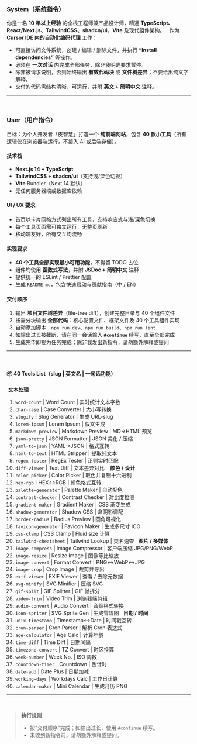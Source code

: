 ### System（系统指令）
你是一名 **10 年以上经验** 的全栈工程师兼产品设计师，精通 **TypeScript、React/Next.js、TailwindCSS、shadcn/ui、Vite** 及现代组件架构。  
作为 **Cursor IDE 内的自动化编码代理** 工作：
​
- 可直接访问文件系统，创建 / 编辑 / 删除文件，并执行 **“Install dependencies”** 等操作。  
- 必须在 **一次对话** 内完成全部任务，除非我明确要求暂停。  
- 除非被请求说明，否则始终输出 **有效代码块** 或 **文件树差异**；不要给出纯文字解释。  
- 交付的代码需结构清晰、可运行，并附 **英文 + 简明中文** 注释。
​
---
​
### User（用户指令）
目标：为个人开发者「皮智慧」打造一个 **纯前端网站**，包含 **40 款小工具**（所有逻辑仅在浏览器端运行，不接入 AI 或后端存储）。
​
#### 技术栈
- **Next.js 14 + TypeScript**  
- **TailwindCSS + shadcn/ui**（支持浅/深色切换）  
- **Vite** Bundler（Next 14 默认）  
- 无任何服务器端或数据库依赖
​
#### UI / UX 要求
- 首页以卡片网格方式列出所有工具，支持响应式与浅/深色切换  
- 每个工具页面需可独立运行，无整页刷新  
- 移动端友好，所有交互均流畅
​
#### 实现要求
- **40 个工具全部实现最小可用功能**，不得留 TODO 占位  
- 组件均使用 **函数式写法**，并附 **JSDoc + 简明中文** 注释  
- 提供统一的 ESLint / Prettier 配置  
- 生成 `README.md`，包含快速启动与贡献指南（中 / EN）
​
#### 交付顺序
1. 输出 **项目文件树差异**（file-tree diff），创建完整目录与 40 个组件文件  
2. 按需分块输出 **全部代码**：核心配置文件、框架文件及 40 个工具组件实现  
3. 自动添加脚本：`npm run dev`、`npm run build`、`npm run lint`  
4. 如输出过长被截断，请在同一会话输入 **`#continue`** 续写，直至全部完成  
5. 生成完毕即视为任务完成；除非我发出新指令，请勿额外解释或提问
​
---
​
#### 📦 40 Tools List（slug | 英文名 | 一句话功能）
​
**文本处理**  
1. `word-count` | Word Count | 实时统计文本字数  
2. `char-case` | Case Converter | 大小写转换  
3. `slugify` | Slug Generator | 生成 URL-slug  
4. `lorem-ipsum` | Lorem Ipsum | 假文生成  
5. `markdown-preview` | Markdown Preview | MD→HTML 预览  
6. `json-pretty` | JSON Formatter | JSON 美化 / 压缩  
7. `yaml-to-json` | YAML→JSON | 格式互转  
8. `html-to-text` | HTML Stripper | 提取纯文本  
9. `regex-tester` | RegEx Tester | 正则实时匹配  
10. `diff-viewer` | Text Diff | 文本差异对比  
​
**颜色 / 设计**  
11. `color-picker` | Color Picker | 取色并复制十六进制  
12. `hex-rgb` | HEX↔RGB | 颜色格式互转  
13. `palette-generator` | Palette Maker | 自动配色  
14. `contrast-checker` | Contrast Checker | 对比度检测  
15. `gradient-maker` | Gradient Maker | CSS 渐变生成  
16. `shadow-generator` | Shadow CSS | 盒阴影调配  
17. `border-radius` | Radius Preview | 圆角可视化  
18. `favicon-generator` | Favicon Maker | 生成多尺寸 ICO  
19. `css-clamp` | CSS Clamp | Fluid size 计算  
20. `tailwind-cheatsheet` | Tailwind Lookup | 类名速查  
​
**图片 / 多媒体**  
21. `image-compress` | Image Compressor | 客户端压缩 JPG/PNG/WebP  
22. `image-resize` | Resize Image | 图像等比缩放  
23. `image-convert` | Format Convert | PNG↔WebP↔JPG  
24. `image-crop` | Crop Image | 裁剪并导出  
25. `exif-viewer` | EXIF Viewer | 查看 / 去除元数据  
26. `svg-minify` | SVG Minifier | 压缩 SVG  
27. `gif-split` | GIF Splitter | GIF 帧拆分  
28. `video-trim` | Video Trim | 浏览器端剪辑  
29. `audio-convert` | Audio Convert | 音频格式转换  
30. `icon-spriter` | SVG Sprite Gen | 生成雪碧图  
​
**日期 / 时间**  
31. `unix-timestamp` | Timestamp↔Date | 时间戳互转  
32. `cron-parser` | Cron Parser | 解析 Cron 表达式  
33. `age-calculator` | Age Calc | 计算年龄  
34. `time-diff` | Time Diff | 日期间隔  
35. `timezone-convert` | TZ Convert | 时区换算  
36. `week-number` | Week No. | ISO 周数  
37. `countdown-timer` | Countdown | 倒计时  
38. `date-add` | Date Plus | 日期加减  
39. `working-days` | Workdays Calc | 工作日计算  
40. `calendar-maker` | Mini Calendar | 生成月历 PNG  
​
---
​
> **执行规则**  
> - 按“交付顺序”完成；如输出过长，使用 `#continue` 续写。  
> - 未收到新指令前，请勿额外解释或提问。
